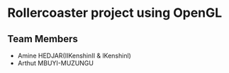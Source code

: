 # Rollercoaster project using OpenGL

## Team Members
- Amine HEDJAR(IIKenshinII & lKenshinl)
- Arthut MBUYI-MUZUNGU
